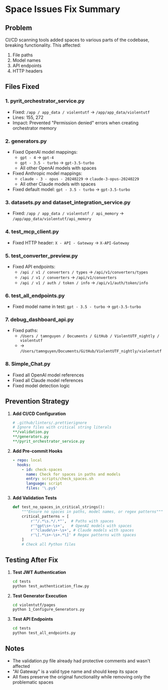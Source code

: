 # Space Issues Fix Summary

## Problem
CI/CD scanning tools added spaces to various parts of the codebase, breaking functionality. This affected:
1. File paths
2. Model names
3. API endpoints
4. HTTP headers

## Files Fixed

### 1. **pyrit_orchestrator_service.py**
- Fixed: `/app / app_data / violentutf` → `/app/app_data/violentutf`
- Lines: 155, 272
- Impact: Prevented "Permission denied" errors when creating orchestrator memory

### 2. **generators.py**
- Fixed OpenAI model mappings:
  - `gpt - 4` → `gpt-4`
  - `gpt - 3.5 - turbo` → `gpt-3.5-turbo`
  - All other OpenAI models with spaces
- Fixed Anthropic model mappings:
  - `claude - 3 - opus - 20240229` → `claude-3-opus-20240229`
  - All other Claude models with spaces
- Fixed default model: `gpt - 3.5 - turbo` → `gpt-3.5-turbo`

### 3. **datasets.py** and **dataset_integration_service.py**
- Fixed: `/app / app_data / violentutf / api_memory` → `/app/app_data/violentutf/api_memory`

### 4. **test_mcp_client.py**
- Fixed HTTP header: `X - API - Gateway` → `X-API-Gateway`

### 5. **test_converter_preview.py**
- Fixed API endpoints:
  - `/api / v1 / converters / types` → `/api/v1/converters/types`
  - `/api / v1 / converters` → `/api/v1/converters`
  - `/api / v1 / auth / token / info` → `/api/v1/auth/token/info`

### 6. **test_all_endpoints.py**
- Fixed model name in test: `gpt - 3.5 - turbo` → `gpt-3.5-turbo`

### 7. **debug_dashboard_api.py**
- Fixed paths:
  - `/Users / tamnguyen / Documents / GitHub / ViolentUTF_nightly / violentutf`
  - → `/Users/tamnguyen/Documents/GitHub/ViolentUTF_nightly/violentutf`

### 8. **Simple_Chat.py**
- Fixed all OpenAI model references
- Fixed all Claude model references
- Fixed model detection logic

## Prevention Strategy

1. **Add CI/CD Configuration**
   ```yaml
   # .github/linters/.prettierignore
   # Ignore files with critical string literals
   **/validation.py
   **/generators.py
   **/pyrit_orchestrator_service.py
   ```

2. **Add Pre-commit Hooks**
   ```yaml
   - repo: local
     hooks:
       - id: check-spaces
         name: Check for spaces in paths and models
         entry: scripts/check_spaces.sh
         language: script
         files: '\.py$'
   ```

3. **Add Validation Tests**
   ```python
   def test_no_spaces_in_critical_strings():
       """Ensure no spaces in paths, model names, or regex patterns"""
       critical_patterns = [
           r'"/.*\s.*/.*"',  # Paths with spaces
           r'"gpt\s+-\s+',   # OpenAI models with spaces
           r'"claude\s+-\s+', # Claude models with spaces
           r'\[.*\s+-\s+.*\]' # Regex patterns with spaces
       ]
       # Check all Python files
   ```

## Testing After Fix

1. **Test JWT Authentication**
   ```bash
   cd tests
   python test_authentication_flow.py
   ```

2. **Test Generator Execution**
   ```bash
   cd violentutf/pages
   python 1_Configure_Generators.py
   ```

3. **Test API Endpoints**
   ```bash
   cd tests
   python test_all_endpoints.py
   ```

## Notes
- The validation.py file already had protective comments and wasn't affected
- "AI Gateway" is a valid type name and should keep its space
- All fixes preserve the original functionality while removing only the problematic spaces
